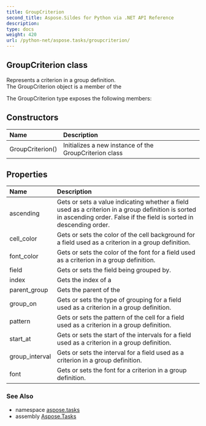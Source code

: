 ```yaml
---
title: GroupCriterion
second_title: Aspose.Sildes for Python via .NET API Reference
description: 
type: docs
weight: 420
url: /python-net/aspose.tasks/groupcriterion/
---
```


## GroupCriterion class

Represents a criterion in a group definition.<br/>            The GroupCriterion object is a member of the

The GroupCriterion type exposes the following members:
## Constructors
| Name | Description |
| :- | :- |
|GroupCriterion()|Initializes a new instance of the GroupCriterion class|
## Properties
| Name | Description |
| :- | :- |
|ascending|Gets or sets a value indicating whether a field used as a criterion in a group definition is sorted in ascending order. False if the field is sorted in descending order.|
|cell_color|Gets or sets the color of the cell background for a field used as a criterion in a group definition.|
|font_color|Gets or sets the color of the font for a field used as a criterion in a group definition.|
|field|Gets or sets the field being grouped by.|
|index|Gets the index of a|
|parent_group|Gets the parent of the|
|group_on|Gets or sets the type of grouping for a field used as a criterion in a group definition.|
|pattern|Gets or sets the pattern of the cell for a field used as a criterion in a group definition.|
|start_at|Gets or sets the start of the intervals for a field used as a criterion in a group definition.|
|group_interval|Gets or sets the interval for a field used as a criterion in a group definition.|
|font|Gets or sets the font for a criterion in a group definition.|

### See Also

* namespace [aspose.tasks](../../aspose.tasks/)
* assembly [Aspose.Tasks](/tasks/python-net/)

